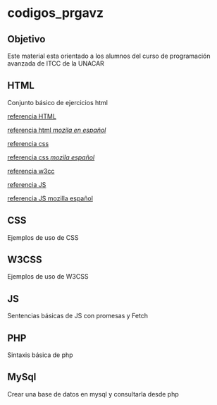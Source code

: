 # codigos_prgavz
## Objetivo
Este material esta orientado a los alumnos del curso de programación avanzada de ITCC de la UNACAR
## HTML
Conjunto básico de ejercicios html

[referencia HTML](https://www.w3schools.com/html/)

[referencia html *mozila en español*](https://developer.mozilla.org/es/docs/Web/HTML)

[referencia css](https://www.w3schools.com/css/)

[referencia css *mozila español*](https://developer.mozilla.org/es/docs/Web/CSS)

[referencia w3cc ](https://www.w3schools.com/w3css/defaulT.asp)

[referencia JS](https://www.w3schools.com/js/)

[referencia JS mozilla español](https://developer.mozilla.org/es/docs/Web/JavaScript)

## CSS
Ejemplos de uso de CSS
## W3CSS
Ejemplos de uso de W3CSS
## JS
Sentencias básicas de JS con promesas y Fetch
## PHP
Sintaxis básica de php
## MySql
Crear una base de datos en mysql y consultarla desde php

